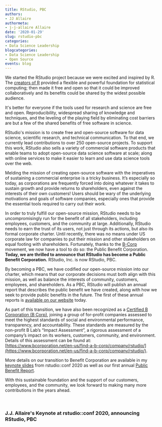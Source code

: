 ```yaml
---
title: RStudio, PBC
authors: 
- JJ Allaire
authormeta: 
- j-j-allaire Allaire
date: '2020-01-29'
slug: rstudio-pbc
categories:
- Data Science Leadership
blogcategories:
- Data Science Leadership
- Open Source
events: blog
---
```



We started the RStudio project because we were excited and inspired by R. The [creators of R](http://www.r-project.org/contributors.html) provided a flexible and powerful foundation for statistical computing; then made it free and open so that it could be improved collaboratively and its benefits could be shared by the widest possible audience.

It's better for everyone if the tools used for research and science are free and open. Reproducibility, widespread sharing of knowledge and techniques, and the leveling of the playing field by eliminating cost barriers are but a few of the shared benefits of free software in science.

RStudio's mission is to create free and open-source software for data science, scientific research, and technical communication. To that end, we currently lead contributions to over 250 open-source projects. To support this work, RStudio also sells a variety of commercial software products that enable teams to adopt open-source data science software at scale; along with online services to make it easier to learn and use data science tools over the web. 

Melding the mission of creating open-source software with the imperatives of sustaining a commercial enterprise is a tricky business. It’s especially so today, as corporations are frequently forced into doing whatever it takes to sustain growth and provide returns to shareholders, even against the interests of their own customers! Users should be wary of the underlying motivations and goals of software companies, especially ones that provide the essential tools required to carry out their work.

In order to truly fulfill our open-source mission, RStudio needs to be uncompromisingly run for the benefit of all stakeholders, including employees, customers, and the community at large. Additionally, RStudio needs to earn the trust of its users, not just through its actions, but also its formal corporate charter. Until recently, there was no means under US corporate law for companies to put their mission and other stakeholders on equal footing with shareholders.  Fortunately, thanks to the [B-Corp](https://en.wikipedia.org/wiki/Benefit_corporation) movement, we now have a tool to do so: the Public Benefit Corporation. **Today, we are thrilled to announce that RStudio has become a Public Benefit Corporation.** RStudio, Inc. is now RStudio, PBC. 

By becoming a PBC, we have codified our open-source mission into our charter, which means that our corporate decisions must both align with this mission, as well as balance the interests of community, customers, employees, and shareholders. As a PBC, RStudio will publish an annual report that describes the public benefit we have created, along with how we seek to provide public benefits in the future. The first of these annual reports is [available on our website](https://www.rstudio.com/about/pbc-report-2019) today.

As part of this transition, we have also been recognized as a [Certified B Corporation (B Corp)](https://bcorporation.net/), joining a group of for-profit companies assessed to meet the highest standards of social and environmental performance, transparency, and accountability. These standards are measured by the non-profit B Lab’s “Impact Assessment”, a rigorous assessment of a company’s impact on its workers, customers, community, and environment. Details of this assessment can be found at: [https://www.bcorporation.net/en-us/find-a-b-corp/company/rstudio/](https://www.bcorporation.net/en-us/find-a-b-corp/company/rstudio/).

More details on our transition to Benefit Corporation are available in my [keynote slides](https://rstudio.com/slides/rstudio-pbc) from rstudio::conf 2020 as well as our first annual [Public Benefit Report](https://www.rstudio.com/about/pbc-report-2019).

With this sustainable foundation and the support of our customers, employees, and the community, we look forward to making many more contributions in the years ahead.

<div style="padding-top:20px;padding-bottom: 80px;">
  <h3>J.J. Allaire's Keynote at rstudio::conf 2020, announcing RStudio, PBC</h3>
  <script src="https://fast.wistia.com/embed/medias/i7lqqlo6ng.jsonp" async></script><script src="https://fast.wistia.com/assets/external/E-v1.js" async></script><div class="wistia_responsive_padding" style="padding:56.25% 0 0 0;position:relative;"><div class="wistia_responsive_wrapper" style="height:100%;left:0;position:absolute;top:0;width:100%;"><div class="wistia_embed wistia_async_i7lqqlo6ng videoFoam=true" style="height:100%;position:relative;width:100%"><div class="wistia_swatch" style="height:100%;left:0;opacity:0;overflow:hidden;position:absolute;top:0;transition:opacity 200ms;width:100%;"><img src="https://fast.wistia.com/embed/medias/i7lqqlo6ng/swatch" style="filter:blur(5px);height:100%;object-fit:contain;width:100%;" alt="" aria-hidden="true" onload="this.parentNode.style.opacity=1;" /></div></div></div></div>
</div>
